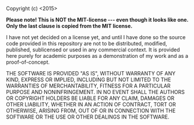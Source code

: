 Copyright (c) <2015> <Shachi Bista>

**Please note! This is NOT the MIT-license --- even though it looks like one. Only the last clause is copied from the MIT license.**

I have not yet decided on a license yet, and until I have done so the source code provided in this repository are not to be distributed, modified, published, sublicensed or used in any commercial context. It is provided here purely for academic purposes as a demonstration of my work and as a proof-of-concept.

THE SOFTWARE IS PROVIDED "AS IS", WITHOUT WARRANTY OF ANY KIND, EXPRESS OR IMPLIED, INCLUDING BUT NOT LIMITED TO THE WARRANTIES OF MERCHANTABILITY, FITNESS FOR A PARTICULAR PURPOSE AND NONINFRINGEMENT. IN NO EVENT SHALL THE AUTHORS OR COPYRIGHT HOLDERS BE LIABLE FOR ANY CLAIM, DAMAGES OR OTHER LIABILITY, WHETHER IN AN ACTION OF CONTRACT, TORT OR OTHERWISE, ARISING FROM, OUT OF OR IN CONNECTION WITH THE SOFTWARE OR THE USE OR OTHER DEALINGS IN THE SOFTWARE.
